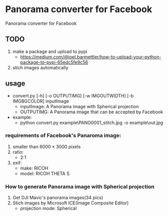 # Panorama converter for Facebook
Panorama converter for Facebook

## TODO
1. make a package and upload to pypi
    * https://medium.com/@joel.barmettler/how-to-upload-your-python-package-to-pypi-65edc5fe9c56
1. stich images automatically

## usage
* convert.py [-h] [-o OUTPUTIMG] [-w IMGOUTWIDTH] [-b IMGBGCOLOR] inputImage
   * inputImage: A Panorama image with Spherical projection
   * OUTPUTIMG: A Panorama image that can be accepted by Facebook
* example: 
   * python convert.py example\PANO0001_stitch.jpg  -o example\out.jpg


### requirements of Facebook's Panaroma image:
1. smaller than 6000 × 3000 pixels
1. ratio: 
    * 2:1
1. exif:
    * make: RICOH
    * model: RICOH THETA S

### How to generate  Panorama image with Spherical projection
1. Get DJI Mavic's panorama images(34 pics)
1. Stich images by Microsoft ICE(Image Composite Editor)
    * projection mode: Spherical

